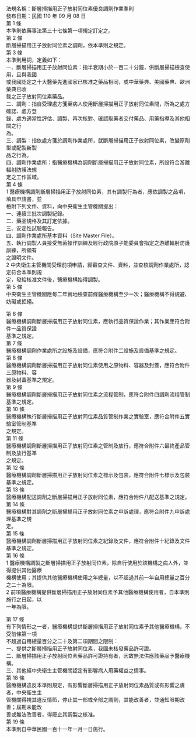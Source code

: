 法規名稱：斷層掃描用正子放射同位素優良調劑作業準則  
發布日期：民國 110 年 09 月 08 日  
第 1 條  
本準則依藥事法第三十七條第一項規定訂定之。  
第 2 條  
斷層掃描用正子放射同位素之調劑，依本準則之規定。  
第 3 條  
本準則用詞，定義如下：  
一、斷層掃描用正子放射同位素：指半衰期小於一百二十分鐘，供斷層掃描檢查使用，且與我國  
或我國認定之十大醫藥先進國家已核准之藥品相同，或中華藥典、美國藥典、歐洲藥典已收  
載之正子放射同位素藥品。  
二、調劑：指自受理處方箋至病人使用斷層掃描用正子放射同位素間，所為之處方確認、處方登  
錄、處方適當性評估、調製、再次核對、確認取藥者交付藥品、用藥指導及其他相關之行  
為。  
三、調製：指依處方箋於調劑作業處所，就斷層掃描用正子放射同位素，改變原劑型或配製新製  
品之行為。  
四、調劑作業處所：指醫療機構為調劑斷層掃描用正子放射同位素，所設符合游離輻射防護法規  
定之工作區域。  
第 4 條  
1 醫療機構調劑斷層掃描用正子放射同位素，其有調製行為者，應依調製之品項，填具申請書，並  
檢附下列文件、資料，向中央衛生主管機關提出：  
一、連續三批次調製紀錄。  
二、藥品規格及其訂定依據。  
三、安定性試驗報告。  
四、調劑作業處所基本資料（Site Master File）。  
五、執行調製人員接受無菌操作訓練及經行政院原子能委員會指定之游離輻射防護訓練，所領有  
之證明文件。  
2 中央衛生主管機關受理前項申請，經審查文件、資料，並查核調劑作業處所，認定符合本準則規  
定，發給核准文件後，醫療機構始得調製。  
第 5 條  
中央衛生主管機關應每二年實地檢查前條醫療機構至少一次；醫療機構不得規避、妨礙或拒絕。  


第 6 條  
醫療機構調劑斷層掃描用正子放射同位素，應執行品質保證作業；其作業應符合附件一品質保證  
基準之規定。  
第 7 條  
醫療機構調劑作業處所之設施及設備，應符合附件二設施及設備基準之規定。  
第 8 條  
醫療機構調劑斷層掃描用正子放射同位素使用之原物料、容器及封蓋，應符合附件三原物料、容  
器及封蓋基準之規定。  
第 9 條  
醫療機構調劑斷層掃描用正子放射同位素之流程管制，應符合附件四調劑流程管制基準之規定。  
第 10 條  
醫療機構執行斷層掃描用正子放射同位素品質管制作業之實驗室，應符合附件五實驗室管制基準  
之規定。  
第 11 條  
醫療機構調劑斷層掃描用正子放射同位素之管制及放行，應符合附件六最終產品管制及放行基準  
之規定。  
第 12 條  
醫療機構調劑斷層掃描用正子放射同位素之標示及包裝，應符合附件七標示及包裝基準之規定。  
第 13 條  
醫療機構配送調劑之斷層掃描用正子放射同位素，應符合附件八配送基準之規定。  
第 14 條  
醫療機構對其調劑之斷層掃描用正子放射同位素之申訴處理，應符合附件九申訴處理基準之規  
定。  
第 15 條  
醫療機構調劑斷層掃描用正子放射同位素之紀錄及文件，應符合附件十紀錄及文件基準之規定。  
第 16 條  
1 醫療機構調製之斷層掃描用正子放射同位素，除自行使用於該機構之病人外，並得提供其他醫療  
機構使用；其提供其他醫療機構使用之年總量，以不超過其前一年自用總量之百分之二十為限。  
2 前項醫療機構提供斷層掃描用正子放射同位素予其他醫療機構使用者，自本準則施行之日起，以  
一年為限。  


第 17 條  
有下列情形之一者，醫療機構提供斷層掃描用正子放射同位素予其他醫療機構，不受前條第一項  
不超過自用總量百分之二十及第二項期間之限制：  
一、提供之斷層掃描用正子放射同位素，我國未核發藥品許可證。  
二、斷層掃描用正子放射同位素藥品許可證持有者，因故無法供應該藥品予醫療機構。  
三、其他經中央衛生主管機關認定有影響病人用藥權益之情事。  
第 18 條  
醫療機構違反本準則規定，有影響斷層掃描用正子放射同位素品質或有影響之虞者，中央衛生主  
管機關得視其違反情節，停止其一部或全部之調劑，其能改善者，並通知限期改善；屆期未能改  
善或無法改善者，得廢止其調製之核准。  
第 19 條  
本準則自中華民國一百十一年一月一日施行。  


